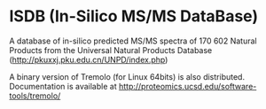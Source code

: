 # ISDB (In-Silico MS/MS DataBase)
A database of in-silico predicted MS/MS spectra of 170 602 Natural Products from the Universal Natural Products Database (http://pkuxxj.pku.edu.cn/UNPD/index.php)


A binary version of Tremolo (for Linux 64bits) is also distributed. Documentation is available at http://proteomics.ucsd.edu/software-tools/tremolo/

